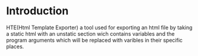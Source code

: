 # Introduction
HTE(Html Template Exporter) a tool used for exporting an html file by
taking a static html with an unstatic section wich contains variables
and the program arguments which will be replaced with varibles in their
specific places.
